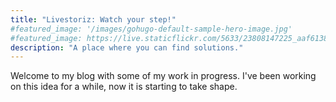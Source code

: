 ```yaml
---
title: "Livestoriz: Watch your step!"
#featured_image: '/images/gohugo-default-sample-hero-image.jpg'
#featured_image: https://live.staticflickr.com/5633/23808147225_aaf61385a5_z.jpg
description: "A place where you can find solutions."
---
```

Welcome to my blog with some of my work in progress. I've been working on this idea for a while, now it is starting to take shape.
